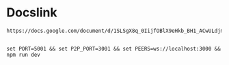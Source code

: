 # Docslink

    https://docs.google.com/document/d/1SLSgX8q_0IijfOBlX9eHkb_BH1_ACwULdjmc_7WRqz8/edit


    set PORT=5001 && set P2P_PORT=3001 && set PEERS=ws://localhost:3000 && npm run dev
